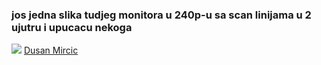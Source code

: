 ### jos jedna slika tudjeg monitora u 240p-u sa scan linijama u 2 ujutru i upucacu nekoga
![](https://media.giphy.com/media/ej1Kl0PKI87IhBz4zR/giphy.gif)
[Dusan Mircic](mailto:dusanmircic@protonmail.com?subject=[GitHub]%20megakulpitanje)
